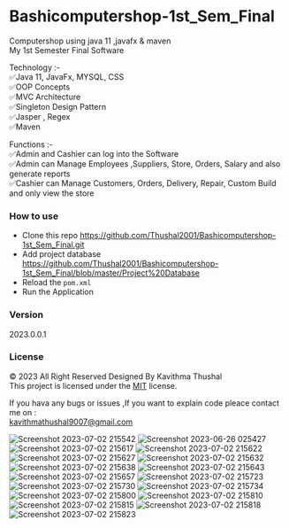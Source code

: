 # Bashicomputershop-1st_Sem_Final
Computershop using java 11 ,javafx &amp; maven<br/>
My 1st Semester Final Software

Technology :-<br/>
✅Java 11, JavaFx, MYSQL, CSS<br/>
✅OOP Concepts<br/>
✅MVC Architecture<br/>
✅Singleton Design Pattern<br/>
✅Jasper , Regex<br/>
✅Maven<br/>

Functions :-<br/>
✅Admin and Cashier can log into the Software<br/>
✅Admin can Manage Employees ,Suppliers, Store, Orders, Salary and also generate reports<br/>
✅Cashier can Manage Customers, Orders, Delivery, Repair, Custom Build and only view the store

### How to use
* Clone this repo https://github.com/Thushal2001/Bashicomputershop-1st_Sem_Final.git
* Add project database https://github.com/Thushal2001/Bashicomputershop-1st_Sem_Final/blob/master/Project%20Database
* Reload the `pom.xml`
* Run the Application

### Version
2023.0.0.1

### License
© 2023 All Right Reserved Designed By Kavithma Thushal<br/>
This project is licensed under the [MIT](LICENSE) license.

If you hava any bugs or issues ,If you want to explain code pleace contact me on :<br/> 
kavithmathushal9007@gmail.com

![Screenshot 2023-07-02 215542](https://github.com/Thushal2001/Bashicomputershop-1st_Sem_Final/assets/125787087/9ee161a9-95ea-4375-a851-f6fbd8e30e55)
![Screenshot 2023-06-26 025427](https://github.com/Thushal2001/Bashicomputershop-1st_Sem_Final/assets/125787087/aa22a662-548b-4306-811e-91abd27e8b9a)
![Screenshot 2023-07-02 215617](https://github.com/Thushal2001/Bashicomputershop-1st_Sem_Final/assets/125787087/a6d1bcdb-9f45-4caa-815a-b1f00f11209e)
![Screenshot 2023-07-02 215622](https://github.com/Thushal2001/Bashicomputershop-1st_Sem_Final/assets/125787087/a9b2250f-6305-4c97-a11b-ef2019e7d74f)
![Screenshot 2023-07-02 215627](https://github.com/Thushal2001/Bashicomputershop-1st_Sem_Final/assets/125787087/8ba015d8-8599-482c-88b3-6d0990204961)
![Screenshot 2023-07-02 215632](https://github.com/Thushal2001/Bashicomputershop-1st_Sem_Final/assets/125787087/03c018c9-9558-4529-ba6f-9808a0683969)
![Screenshot 2023-07-02 215638](https://github.com/Thushal2001/Bashicomputershop-1st_Sem_Final/assets/125787087/aacf9b1d-24e2-4f80-a677-e258014a69ce)
![Screenshot 2023-07-02 215643](https://github.com/Thushal2001/Bashicomputershop-1st_Sem_Final/assets/125787087/21e70773-55a7-45f0-b17b-e3b153bce356)
![Screenshot 2023-07-02 215657](https://github.com/Thushal2001/Bashicomputershop-1st_Sem_Final/assets/125787087/b33c90c3-cde5-4492-9f30-39291b5408eb)
![Screenshot 2023-07-02 215723](https://github.com/Thushal2001/Bashicomputershop-1st_Sem_Final/assets/125787087/0c9a6ea4-7fc7-4361-83a0-b4585ae2c19b)
![Screenshot 2023-07-02 215730](https://github.com/Thushal2001/Bashicomputershop-1st_Sem_Final/assets/125787087/558859b2-b52c-4143-ab15-1f2ffd53d576)
![Screenshot 2023-07-02 215734](https://github.com/Thushal2001/Bashicomputershop-1st_Sem_Final/assets/125787087/4ed30967-c093-494a-be54-de986b493eb4)
![Screenshot 2023-07-02 215800](https://github.com/Thushal2001/Bashicomputershop-1st_Sem_Final/assets/125787087/d0b32c9c-f922-40f9-b463-b4ed7b004e65)
![Screenshot 2023-07-02 215810](https://github.com/Thushal2001/Bashicomputershop-1st_Sem_Final/assets/125787087/73589d88-96c1-49d3-b69b-66325dfbb46a)
![Screenshot 2023-07-02 215815](https://github.com/Thushal2001/Bashicomputershop-1st_Sem_Final/assets/125787087/ec759d16-fd0a-48e8-8846-98719ccaf6bf)
![Screenshot 2023-07-02 215818](https://github.com/Thushal2001/Bashicomputershop-1st_Sem_Final/assets/125787087/31a99f9b-3934-4b73-b4fb-dd83d90c28bd)
![Screenshot 2023-07-02 215823](https://github.com/Thushal2001/Bashicomputershop-1st_Sem_Final/assets/125787087/16f52d17-3045-4f6e-b532-b9ae102d2400)

